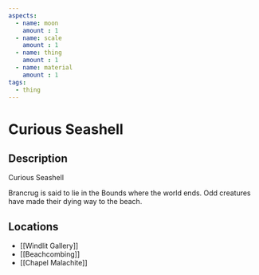 ```yaml
---
aspects: 
  - name: moon
    amount : 1
  - name: scale
    amount : 1
  - name: thing
    amount : 1
  - name: material
    amount : 1
tags:
  - thing
---
```


# Curious Seashell

## Description
Curious Seashell

Brancrug is said to lie in the Bounds where the world ends. Odd creatures have made their dying way to the beach.
## Locations
- [[Windlit Gallery]]
- [[Beachcombing]]
- [[Chapel Malachite]]